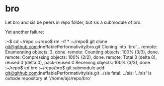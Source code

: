# bro
Let bro and sis be peers in repo folder, but sis a submodule of bro.

Yet another failure:

:~$ cd ~/repo
:~/repo$ rm -rf *
:~/repo$ git clone git@github.com:IneffablePerformativity/bro.git
Cloning into 'bro'...
remote: Enumerating objects: 3, done.
remote: Counting objects: 100% (3/3), done.
remote: Compressing objects: 100% (2/2), done.
remote: Total 3 (delta 0), reused 0 (delta 0), pack-reused 0
Receiving objects: 100% (3/3), done.
:~/repo$ cd bro
:~/repo/bro$ git submodule add git@github.com:IneffablePerformativity/sis.git ../sis
fatal: ../sis: '../sis' is outside repository at '/home/ajs/repo/bro'

